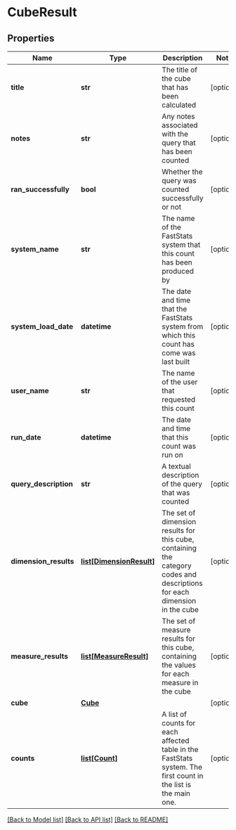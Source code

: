 # CubeResult

## Properties
Name | Type | Description | Notes
------------ | ------------- | ------------- | -------------
**title** | **str** | The title of the cube that has been calculated | [optional] 
**notes** | **str** | Any notes associated with the query that has been counted | [optional] 
**ran_successfully** | **bool** | Whether the query was counted successfully or not | [optional] 
**system_name** | **str** | The name of the FastStats system that this count has been produced by | [optional] 
**system_load_date** | **datetime** | The date and time that the FastStats system from which this count has come was last built | [optional] 
**user_name** | **str** | The name of the user that requested this count | [optional] 
**run_date** | **datetime** | The date and time that this count was run on | [optional] 
**query_description** | **str** | A textual description of the query that was counted | [optional] 
**dimension_results** | [**list[DimensionResult]**](DimensionResult.md) | The set of dimension results for this cube, containing the category codes and descriptions for each dimension in the cube | [optional] 
**measure_results** | [**list[MeasureResult]**](MeasureResult.md) | The set of measure results for this cube, containing the values for each measure in the cube | [optional] 
**cube** | [**Cube**](Cube.md) |  | [optional] 
**counts** | [**list[Count]**](Count.md) | A list of counts for each affected table in the FastStats system.  The first count in the list is the main one. | [optional] 

[[Back to Model list]](../README.md#documentation-for-models) [[Back to API list]](../README.md#documentation-for-api-endpoints) [[Back to README]](../README.md)


